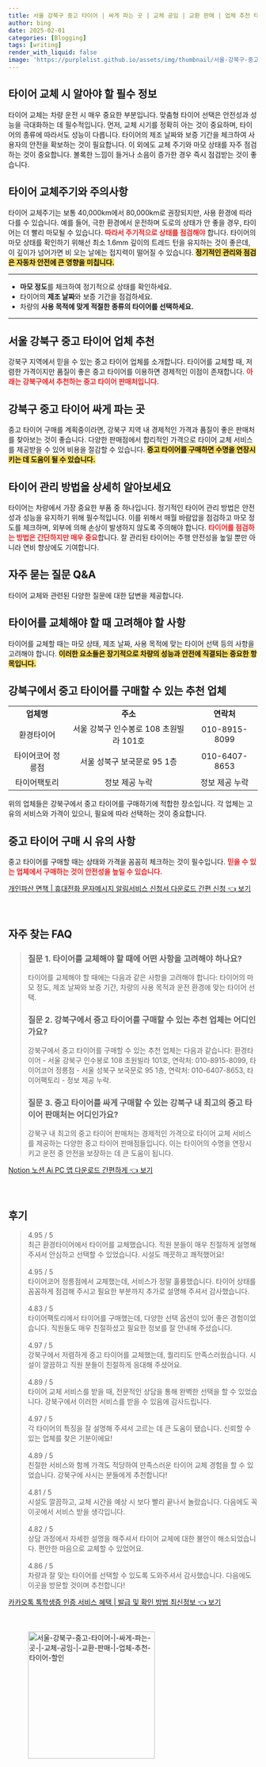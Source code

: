 ```yaml
---
title: 서울 강북구 중고 타이어 | 싸게 파는 곳 | 교체 공임 | 교환 판매 | 업체 추천 타이어 할인
author: bing
date: 2025-02-01
categories: [Blogging]
tags: [writing]
render_with_liquid: false
image: 'https://purplelist.github.io/assets/img/thumbnail/서울-강북구-중고-타이어-|-싸게-파는-곳-|-교체-공임-|-교환-판매-|-업체-추천-타이어-할인.webp'
---
```



<h2 id='타이어 교체 필수 정보'>타이어 교체 시 알아야 할 필수 정보</h2>

<p>타이어 교체는 차량 운전 시 매우 중요한 부분입니다. 맞춤형 타이어 선택은 안전성과 성능을 극대화하는 데 필수적입니다. 먼저, 교체 시기를 정확히 아는 것이 중요하며, 타이어의 종류에 따라서도 성능이 다릅니다. 타이어의 제조 날짜와 보증 기간을 체크하여 사용자의 안전을 확보하는 것이 필요합니다. 이 외에도 교체 주기와 마모 상태를 자주 점검하는 것이 중요합니다. 볼록한 느낌이 들거나 소음이 증가한 경우 즉시 점검받는 것이 좋습니다.</p>

<h2 id='타이어 교체 주기 및 주의사항'>타이어 교체주기와 주의사항</h2>

<p>타이어 교체주기는 보통 40,000km에서 80,000km로 권장되지만, 사용 환경에 따라 다를 수 있습니다. 예를 들어, 극한 환경에서 운전하며 도로의 상태가 안 좋을 경우, 타이어는 더 빨리 마모될 수 있습니다. <b><span style="color: #ee2323;">따라서 주기적으로 상태를 점검해야</span></b> 합니다. 타이어의 마모 상태를 확인하기 위해선 최소 1.6mm 깊이의 트레드 턴을 유지하는 것이 좋은데, 이 깊이가 넘어가면 비 오는 날에는 접지력이 떨어질 수 있습니다. <b><span style="background-color: #ffe066;">정기적인 관리와 점검은 자동차 안전에 큰 영향을 미칩니다.</span></b></p>

<hr />

<ul>
    <li><b>마모 정도</b>를 체크하여 정기적으로 상태를 확인하세요.</li>
    <li>타이어의 <b>제조 날짜</b>와 보증 기간을 점검하세요.</li>
    <li>차량의 <b>사용 목적에 맞게 적절한 종류의 타이어를 선택하세요.</b></li>
</ul>

<hr />

<h2 id='강북구 중고 타이어 추천업체'>서울 강북구 중고 타이어 업체 추천</h2>

<p>강북구 지역에서 믿을 수 있는 중고 타이어 업체를 소개합니다. 타이어를 교체할 때, 저렴한 가격이지만 품질이 좋은 중고 타이어를 이용하면 경제적인 이점이 존재합니다. <b><span style="color: #ee2323;">아래는 강북구에서 추천하는 중고 타이어 판매처입니다.</span></b></p>

<h2 id='중고 타이어 가격과 선택 이유'>강북구 중고 타이어 싸게 파는 곳</h2>

<p>중고 타이어 구매를 계획중이라면, 강북구 지역 내 경제적인 가격과 품질이 좋은 판매처를 찾아보는 것이 좋습니다. 다양한 판매점에서 합리적인 가격으로 타이어 교체 서비스를 제공받을 수 있어 비용을 절감할 수 있습니다. <b><span style="background-color: #ffe066;">중고 타이어를 구매하면 수명을 연장시키는 데 도움이 될 수 있습니다.</span></b></p>

<h2 id='타이어 관리 방법 및 중요성'>타이어 관리 방법을 상세히 알아보세요</h2>

<p>타이어는 차량에서 가장 중요한 부품 중 하나입니다. 정기적인 타이어 관리 방법은 안전성과 성능을 유지하기 위해 필수적입니다. 이를 위해서 매월 바람압을 점검하고 마모 정도를 체크하며, 외부에 의해 손상이 발생하지 않도록 주의해야 합니다. <b><span style="color: #ee2323;">타이어를 점검하는 방법은 간단하지만 매우 중요</span></b>합니다. 잘 관리된 타이어는 주행 안전성을 높일 뿐만 아니라 연비 향상에도 기여합니다.</p>

<h2 id='자주 묻는 질문 및 답변'>자주 묻는 질문 Q&A</h2>

<p>타이어 교체와 관련된 다양한 질문에 대한 답변을 제공합니다.</p>

<h2 id='타이어 교체 고려사항'>타이어를 교체해야 할 때 고려해야 할 사항</h2>

<p>타이어를 교체할 때는 마모 상태, 제조 날짜, 사용 목적에 맞는 타이어 선택 등의 사항을 고려해야 합니다. <b><span style="background-color: #ffe066;">이러한 요소들은 장기적으로 차량의 성능과 안전에 직결되는 중요한 항목입니다.</span></b></p>

<h2 id='강북구 업체 목록'>강북구에서 중고 타이어를 구매할 수 있는 추천 업체</h2>

<table>
    <tr>
        <td style="text-align: center; height: 17px;"><b>업체명</b></td>
        <td style="text-align: center; height: 17px;"><b>주소</b></td>
        <td style="text-align: center; height: 17px;"><b>연락처</b></td>
    </tr>
    <tr>
        <td style="text-align: center; height: 17px;">환경타이어</td>
        <td style="text-align: center; height: 17px;">서울 강북구 인수봉로 108 초원빌라 101호</td>
        <td style="text-align: center; height: 17px;">010-8915-8099</td>
    </tr>
    <tr>
        <td style="text-align: center; height: 17px;">타이어코어 정릉점</td>
        <td style="text-align: center; height: 17px;">서울 성북구 보국문로 95 1층</td>
        <td style="text-align: center; height: 17px;">010-6407-8653</td>
    </tr>
    <tr>
        <td style="text-align: center; height: 17px;">타이어팩토리</td>
        <td style="text-align: center; height: 17px;">정보 제공 누락</td>
        <td style="text-align: center; height: 17px;">정보 제공 누락</td>
    </tr>
</table>

<p>위의 업체들은 강북구에서 중고 타이어를 구매하기에 적합한 장소입니다. 각 업체는 고유의 서비스와 가격이 있으니, 필요에 따라 선택하는 것이 중요합니다.</p>

<h2 id='중고 타이어 구매 시 유의 사항'>중고 타이어 구매 시 유의 사항</h2>

<p>중고 타이어를 구매할 때는 상태와 가격을 꼼꼼히 체크하는 것이 필수입니다. <b><span style="color: #ee2323;">믿을 수 있는 업체에서 구매하는 것이 안전성을 높일 수 있습니다.</span></b></p>


<p><a class="click-button" title="개인파산 면책 | 휴대전화 문자메시지 알림서비스 신청서 다운로드 간편 신청" href="https://purplelist.github.io/posts/%EA%B0%9C%EC%9D%B8%ED%8C%8C%EC%82%B0-%EB%A9%B4%EC%B1%85-%ED%9C%B4%EB%8C%80%EC%A0%84%ED%99%94-%EB%AC%B8%EC%9E%90%EB%A9%94%EC%8B%9C%EC%A7%80-%EC%95%8C%EB%A6%BC%EC%84%9C%EB%B9%84%EC%8A%A4-%EC%8B%A0%EC%B2%AD%EC%84%9C-%EB%8B%A4%EC%9A%B4%EB%A1%9C%EB%93%9C-%EA%B0%84%ED%8E%B8-%EC%8B%A0%EC%B2%AD/" rel="dofollow">개인파산 면책 | 휴대전화 문자메시지 알림서비스 신청서 다운로드 간편 신청 👈 보기</a></p><br>
<h2 id='자주_찾는_FAQ'>자주 찾는 FAQ</h2>
<div itemscope="" itemtype="https://schema.org/FAQPage"> 
<blockquote> 
<div itemscope="" itemprop="mainEntity" itemtype="https://schema.org/Question"> 
<h3 itemprop="name">질문 1. 타이어를 교체해야 할 때에 어떤 사항을 고려해야 하나요?</h3> 
<div itemscope="" itemprop="acceptedAnswer" itemtype="https://schema.org/Answer"> 
<span itemprop="text"> 
<p>타이어를 교체해야 할 때에는 다음과 같은 사항을 고려해야 합니다: 타이어의 마모 정도, 제조 날짜와 보증 기간, 차량의 사용 목적과 운전 환경에 맞는 타이어 선택.</p> 
</span> 
</div> 
</div> 

<div itemscope="" itemprop="mainEntity" itemtype="https://schema.org/Question"> 
<h3 itemprop="name">질문 2. 강북구에서 중고 타이어를 구매할 수 있는 추천 업체는 어디인가요?</h3> 
<div itemscope="" itemprop="acceptedAnswer" itemtype="https://schema.org/Answer"> 
<span itemprop="text"> 
<p>강북구에서 중고 타이어를 구매할 수 있는 추천 업체는 다음과 같습니다: 환경타이어 - 서울 강북구 인수봉로 108 초원빌라 101호, 연락처: 010-8915-8099, 타이어코어 정릉점 - 서울 성북구 보국문로 95 1층, 연락처: 010-6407-8653, 타이어팩토리 - 정보 제공 누락.</p> 
</span> 
</div> 
</div> 

<div itemscope="" itemprop="mainEntity" itemtype="https://schema.org/Question"> 
<h3 itemprop="name">질문 3. 중고 타이어를 싸게 구매할 수 있는 강북구 내 최고의 중고 타이어 판매처는 어디인가요?</h3> 
<div itemscope="" itemprop="acceptedAnswer" itemtype="https://schema.org/Answer"> 
<span itemprop="text"> 
<p>강북구 내 최고의 중고 타이어 판매처는 경제적인 가격으로 타이어 교체 서비스를 제공하는 다양한 중고 타이어 판매점들입니다. 이는 타이어의 수명을 연장시키고 운전 중 안전을 보장하는 데 큰 도움이 됩니다.</p> 
</span> 
</div> 
</div> 
</blockquote> 
</div>
<p><a class="click-button" title="Notion 노션 Ai PC 앱 다운로드 간편하게" href="https://purplelist.github.io/posts/Notion-%EB%85%B8%EC%85%98-Ai-PC-%EC%95%B1-%EB%8B%A4%EC%9A%B4%EB%A1%9C%EB%93%9C-%EA%B0%84%ED%8E%B8%ED%95%98%EA%B2%8C/" rel="dofollow">Notion 노션 Ai PC 앱 다운로드 간편하게 👈 보기</a></p><br>
<h2 id='후기'>후기</h2>
<div itemscope itemtype="https://schema.org/Product">
  <blockquote>
  <div itemprop="review" itemscope itemtype="https://schema.org/Review">
      <div itemprop="reviewRating" itemscope itemtype="https://schema.org/Rating"> <span itemprop="ratingValue">4.95</span> / <span itemprop="bestRating">5</span> </div>
      <span itemprop="reviewBody">최근 환경타이어에서 타이어를 교체했습니다. 직원 분들이 매우 친절하게 설명해 주셔서 안심하고 선택할 수 있었습니다. 시설도 깨끗하고 쾌적했어요!</span>
  </div>
  <br>
  <div itemprop="review" itemscope itemtype="https://schema.org/Review">
      <div itemprop="reviewRating" itemscope itemtype="https://schema.org/Rating"> <span itemprop="ratingValue">4.95</span> / <span itemprop="bestRating">5</span> </div>
      <span itemprop="reviewBody">타이어코어 정릉점에서 교체했는데, 서비스가 정말 훌륭했습니다. 타이어 상태를 꼼꼼하게 점검해 주시고 필요한 부분까지 추가로 설명해 주셔서 감사했습니다.</span>
  </div>
  <br>
  <div itemprop="review" itemscope itemtype="https://schema.org/Review">
      <div itemprop="reviewRating" itemscope itemtype="https://schema.org/Rating"> <span itemprop="ratingValue">4.83</span> / <span itemprop="bestRating">5</span> </div>
      <span itemprop="reviewBody">타이어팩토리에서 타이어를 구매했는데, 다양한 선택 옵션이 있어 좋은 경험이었습니다. 직원들도 매우 친절하셨고 필요한 정보를 잘 안내해 주셨습니다.</span>
  </div>
  <br>
  <div itemprop="review" itemscope itemtype="https://schema.org/Review">
      <div itemprop="reviewRating" itemscope itemtype="https://schema.org/Rating"> <span itemprop="ratingValue">4.97</span> / <span itemprop="bestRating">5</span> </div>
      <span itemprop="reviewBody">강북구에서 저렴하게 중고 타이어를 교체했는데, 퀄리티도 만족스러웠습니다. 시설이 깔끔하고 직원 분들이 친절하게 응대해 주셨어요.</span>
  </div>
  <br>
  <div itemprop="review" itemscope itemtype="https://schema.org/Review">
      <div itemprop="reviewRating" itemscope itemtype="https://schema.org/Rating"> <span itemprop="ratingValue">4.89</span> / <span itemprop="bestRating">5</span> </div>
      <span itemprop="reviewBody">타이어 교체 서비스를 받을 때, 전문적인 상담을 통해 완벽한 선택을 할 수 있었습니다. 강북구에서 이러한 서비스를 받을 수 있음에 감사드립니다.</span>
  </div>
  <br>
  <div itemprop="review" itemscope itemtype="https://schema.org/Review">
      <div itemprop="reviewRating" itemscope itemtype="https://schema.org/Rating"> <span itemprop="ratingValue">4.97</span> / <span itemprop="bestRating">5</span> </div>
      <span itemprop="reviewBody">각 타이어의 특징을 잘 설명해 주셔서 고르는 데 큰 도움이 됐습니다. 신뢰할 수 있는 업체를 찾은 기분이에요!</span>
  </div>
  <br>
  <div itemprop="review" itemscope itemtype="https://schema.org/Review">
      <div itemprop="reviewRating" itemscope itemtype="https://schema.org/Rating"> <span itemprop="ratingValue">4.89</span> / <span itemprop="bestRating">5</span> </div>
      <span itemprop="reviewBody">친절한 서비스와 함께 가격도 적당하여 만족스러운 타이어 교체 경험을 할 수 있었습니다. 강북구에 사시는 분들에게 추천합니다!</span>
  </div>
  <br>
  <div itemprop="review" itemscope itemtype="https://schema.org/Review">
      <div itemprop="reviewRating" itemscope itemtype="https://schema.org/Rating"> <span itemprop="ratingValue">4.81</span> / <span itemprop="bestRating">5</span> </div>
      <span itemprop="reviewBody">시설도 깔끔하고, 교체 시간을 예상 시 보다 빨리 끝나서 놀랐습니다. 다음에도 꼭 이곳에서 서비스 받을 생각입니다.</span>
  </div>
  <br>
  <div itemprop="review" itemscope itemtype="https://schema.org/Review">
      <div itemprop="reviewRating" itemscope itemtype="https://schema.org/Rating"> <span itemprop="ratingValue">4.82</span> / <span itemprop="bestRating">5</span> </div>
      <span itemprop="reviewBody">상담 과정에서 자세한 설명을 해주셔서 타이어 교체에 대한 불안이 해소되었습니다. 편안한 마음으로 교체할 수 있었어요.</span>
  </div>
  <br>
  <div itemprop="review" itemscope itemtype="https://schema.org/Review">
      <div itemprop="reviewRating" itemscope itemtype="https://schema.org/Rating"> <span itemprop="ratingValue">4.86</span> / <span itemprop="bestRating">5</span> </div>
      <span itemprop="reviewBody">차량과 잘 맞는 타이어를 선택할 수 있도록 도와주셔서 감사했습니다. 다음에도 이곳을 방문할 것이며 추천합니다!</span>
  </div>
  </blockquote>
</div>
<p><a class="click-button" title="카카오톡 톡학생증 인증 서비스 혜택 | 발급 및 확인 방법 최신정보" href="https://purplelist.github.io/posts/%EC%B9%B4%EC%B9%B4%EC%98%A4%ED%86%A1-%ED%86%A1%ED%95%99%EC%83%9D%EC%A6%9D-%EC%9D%B8%EC%A6%9D-%EC%84%9C%EB%B9%84%EC%8A%A4-%ED%98%9C%ED%83%9D-%EB%B0%9C%EA%B8%89-%EB%B0%8F-%ED%99%95%EC%9D%B8-%EB%B0%A9%EB%B2%95-%EC%B5%9C%EC%8B%A0%EC%A0%95%EB%B3%B4/" rel="dofollow">카카오톡 톡학생증 인증 서비스 혜택 | 발급 및 확인 방법 최신정보 👈 보기</a></p><br>
<figure class="image"><img src="https://purplelist.github.io/assets/img/thumbnail/서울-강북구-중고-타이어-|-싸게-파는-곳-|-교체-공임-|-교환-판매-|-업체-추천-타이어-할인.webp" alt="서울-강북구-중고-타이어-|-싸게-파는-곳-|-교체-공임-|-교환-판매-|-업체-추천-타이어-할인" width="256" height="256"></figure>
